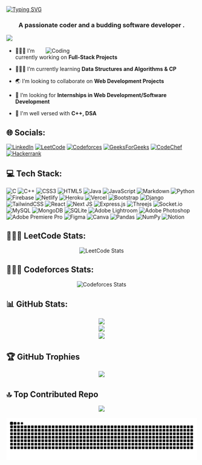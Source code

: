 

<a href="" align ="center"><img src="https://readme-typing-svg.demolab.com?font=Fira+Code&size=27&pause=1000&color=F7F7F7&center=true&vCenter=true&width=435&lines=Hi+there+%F0%9F%91%8B+I'm+Mayank+Raj%2C" alt="Typing SVG" /></a>
<h3 align="center">A passionate coder and a budding software developer .</h3>

![](https://komarev.com/ghpvc/?username=Mayank-Raj3&color=red&style=flat-square) 

<img class="img.rounded-corners" align="right" alt="Coding" width="400" src="https://media3.giphy.com/media/fkZukR450RQ1qnGaq9/giphy.gif" > 


- 👨🏽‍💻 I’m currently working on **Full-Stack Projects**

- 🏋🏼‍♂️ I’m currently learning **Data Structures and Algorithms & CP**

- 🌏 I’m looking to collaborate on **Web Development Projects**

- 🤝 I’m looking for **Internships in Web Development/Software Development**

- 💬 I'm well versed with **C++, DSA**


## 🌐 Socials:
[![LinkedIn](https://img.shields.io/badge/linkedin-%230077B5.svg?style=for-the-badge&logo=linkedin&logoColor=white)](https://www.linkedin.com/in/mayank-raj-b5871b1b9/) 
[![LeetCode](https://img.shields.io/badge/LeetCode-000000?style=for-the-badge&logo=LeetCode&logoColor=#d16c06)](https://www.leetcode.com/mk28nv)
[![Codeforces](https://img.shields.io/badge/Codeforces-445f9d?style=for-the-badge&logo=Codeforces&logoColor=white)](https://codeforces.com/profile/L0R0U)
[![GeeksForGeeks](https://img.shields.io/badge/GeeksforGeeks-gray?style=for-the-badge&logo=geeksforgeeks&logoColor=35914c)](https://auth.geeksforgeeks.org/user/mynk28nov/practice)
[![CodeChef](https://img.shields.io/badge/CodeChef-%23964B00.svg?style=for-the-badge&logo=CodeChef&logoColor=white)](https://www.codechef.com/users/mayank28nov)
[![Hackerrank](https://img.shields.io/badge/-Hackerrank-2EC866?style=for-the-badge&logo=HackerRank&logoColor=white)](https://www.hackerrank.com/?hr_r=1)


## 💻 Tech Stack:
![C](https://img.shields.io/badge/c-%2300599C.svg?style=for-the-badge&logo=c&logoColor=white) 
![C++](https://img.shields.io/badge/c++-%2300599C.svg?style=for-the-badge&logo=c%2B%2B&logoColor=white) 
![CSS3](https://img.shields.io/badge/css3-%231572B6.svg?style=for-the-badge&logo=css3&logoColor=white) 
![HTML5](https://img.shields.io/badge/html5-%23E34F26.svg?style=for-the-badge&logo=html5&logoColor=white)
![Java](https://img.shields.io/badge/java-%23ED8B00.svg?style=for-the-badge&logo=java&logoColor=white) 
![JavaScript](https://img.shields.io/badge/javascript-%23323330.svg?style=for-the-badge&logo=javascript&logoColor=%23F7DF1E)
![Markdown](https://img.shields.io/badge/markdown-%23000000.svg?style=for-the-badge&logo=markdown&logoColor=white) 
![Python](https://img.shields.io/badge/python-3670A0?style=for-the-badge&logo=python&logoColor=ffdd54) 
![Firebase](https://img.shields.io/badge/firebase-%23039BE5.svg?style=for-the-badge&logo=firebase)
![Netlify](https://img.shields.io/badge/netlify-%23000000.svg?style=for-the-badge&logo=netlify&logoColor=#00C7B7)
![Heroku](https://img.shields.io/badge/heroku-%23430098.svg?style=for-the-badge&logo=heroku&logoColor=white) 
![Vercel](https://img.shields.io/badge/vercel-%23000000.svg?style=for-the-badge&logo=vercel&logoColor=white)
![Bootstrap](https://img.shields.io/badge/bootstrap-%23563D7C.svg?style=for-the-badge&logo=bootstrap&logoColor=white) 
![Django](https://img.shields.io/badge/django-%23092E20.svg?style=for-the-badge&logo=django&logoColor=white) 
![TailwindCSS](https://img.shields.io/badge/tailwindcss-%2338B2AC.svg?style=for-the-badge&logo=tailwind-css&logoColor=white) 
![React](https://img.shields.io/badge/react-%2320232a.svg?style=for-the-badge&logo=react&logoColor=%2361DAFB) 
![Next JS](https://img.shields.io/badge/Next-black?style=for-the-badge&logo=next.js&logoColor=white) 
![Express.js](https://img.shields.io/badge/express.js-%23404d59.svg?style=for-the-badge&logo=express&logoColor=%2361DAFB)
![Threejs](https://img.shields.io/badge/threejs-black?style=for-the-badge&logo=three.js&logoColor=white) 
![Socket.io](https://img.shields.io/badge/Socket.io-black?style=for-the-badge&logo=socket.io&badgeColor=010101) 
![MySQL](https://img.shields.io/badge/mysql-%2300f.svg?style=for-the-badge&logo=mysql&logoColor=white) 
![MongoDB](https://img.shields.io/badge/MongoDB-%234ea94b.svg?style=for-the-badge&logo=mongodb&logoColor=white) 
![SQLite](https://img.shields.io/badge/sqlite-%2307405e.svg?style=for-the-badge&logo=sqlite&logoColor=white) 
![Adobe Lightroom](https://img.shields.io/badge/Adobe%20Lightroom-31A8FF.svg?style=for-the-badge&logo=Adobe%20Lightroom&logoColor=white) ![Adobe Photoshop](https://img.shields.io/badge/adobephotoshop-%2331A8FF.svg?style=for-the-badge&logo=adobephotoshop&logoColor=white) 
![Adobe Premiere Pro](https://img.shields.io/badge/Adobe%20Premiere%20Pro-9999FF.svg?style=for-the-badge&logo=Adobe%20Premiere%20Pro&logoColor=white)
![Figma](https://img.shields.io/badge/figma-%23F24E1E.svg?style=for-the-badge&logo=figma&logoColor=white)
![Canva](https://img.shields.io/badge/Canva-%2300C4CC.svg?style=for-the-badge&logo=Canva&logoColor=white) 
![Pandas](https://img.shields.io/badge/pandas-%23150458.svg?style=for-the-badge&logo=pandas&logoColor=white) 
![NumPy](https://img.shields.io/badge/numpy-%23013243.svg?style=for-the-badge&logo=numpy&logoColor=white)
![Notion](https://img.shields.io/badge/Notion-%23000000.svg?style=for-the-badge&logo=notion&logoColor=white)
 
## 👨🏽‍💻 LeetCode Stats:

<div align="center">
 
![LeetCode Stats](https://leetcode.card.workers.dev/mk28nv?theme=auto&font=baloo&extension=null)
 
</div>


## 🏋🏼‍♂️ Codeforces Stats:

<div align="center">
 
![Codeforces Stats](https://codeforces-readme-stats.vercel.app/api/card?username=)
 
</div>

## 📊 GitHub Stats:
<div align="center">

![](https://github-readme-stats.vercel.app/api?username=Mayank-Raj3&theme=tokyonight&hide_border=false&include_all_commits=true&count_private=false)<br/>
![](https://github-readme-streak-stats.herokuapp.com/?user=Mayank-Raj3&theme=tokyonight&hide_border=false)<br/>
![](https://github-readme-stats.vercel.app/api/top-langs/?username=Mayank-Raj3&theme=tokyonight&hide_border=false&include_all_commits=true&count_private=false&layout=compact)
 
</div>

## 🏆 GitHub Trophies
<div align="center">

![](https://github-profile-trophy.vercel.app/?username=Mayank-Raj3&theme=monokai&no-frame=false&no-bg=true&margin-w=4)

</div>

## 🔝 Top Contributed Repo
<div align="center">

![](https://github-contributor-stats.vercel.app/api?username=Mayank-Raj3&limit=5&theme=tokyonight&combine_all_yearly_contributions=true)

</div>

<div align="center">

![snake gif](https://github.com/Mayank-Raj3/Mayank-Raj3/blob/output/github-contribution-grid-snake.svg)

 </div>
 

